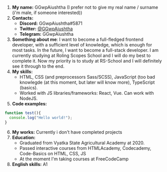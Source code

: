 1. **My name:** GGwpAiushtha (I prefer not to give my real name / surname (i'm male, if someone interested))
2. **Contacts:** 
    * **Discord:** GGwpAiushtha#5871
    * **Twitter:** [@GGwpAiushtha](https://twitter.com/GGwpAiushtha)
    * **Telegram:** GGwpAiushtha
3. **Something about me**: I want to become a full-fledged frontend developer, with a sufficient level of knowledge, which is enough for most tasks. In the future, I want to become a full-stack developer. I am currently studying at Roling Scopes School and I will do my best to complete it. Now my priority is to study at RS-School and I will definitely see it through to the end.
4. **My skills:** 
    * HTML, CSS (and preprocessors Sass/SCSS), JavaScript (too bad knowlegde (at this moment, but later will know more), TypeScript (basics).
    * Worked with JS libraries/frameworks: React, Vue. Can work with NodeJS.
5. **Code examples:**
```javascript
function test(){
  console.log("Hello world!");
}
```
6. **My works:**
Currently i don't have completed projects
7. **Education:**
    * Graduated from Vyatka State Agricultural Academy at 2020.
    * Passed interactive courses from HTMLAcademy, Codecademy, Code-Basics on HTML, CSS, JS
    * At the moment I'm taking courses at FreeCodeCamp
8. **English skills:** A1
